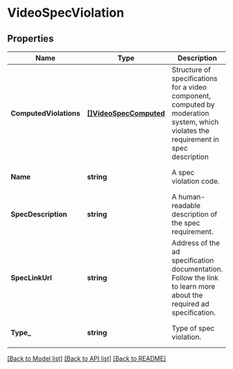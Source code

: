 # VideoSpecViolation

## Properties
Name | Type | Description | Notes
------------ | ------------- | ------------- | -------------
**ComputedViolations** | [**[]VideoSpecComputed**](VideoSpecComputed.md) | Structure of specifications for a video component, computed by moderation system, which violates the requirement in spec description | [optional] [default to null]
**Name** | **string** | A spec violation code. | [optional] [default to null]
**SpecDescription** | **string** | A human-readable description of the spec requirement. | [optional] [default to null]
**SpecLinkUrl** | **string** | Address of the ad specification documentation. Follow the link to learn more about the required ad specification. | [optional] [default to null]
**Type_** | **string** | Type of spec violation. | [optional] [default to null]

[[Back to Model list]](../README.md#documentation-for-models) [[Back to API list]](../README.md#documentation-for-api-endpoints) [[Back to README]](../README.md)

